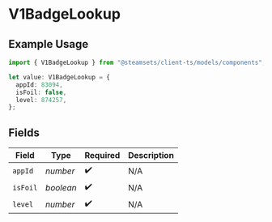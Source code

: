 # V1BadgeLookup

## Example Usage

```typescript
import { V1BadgeLookup } from "@steamsets/client-ts/models/components";

let value: V1BadgeLookup = {
  appId: 83094,
  isFoil: false,
  level: 874257,
};
```

## Fields

| Field              | Type               | Required           | Description        |
| ------------------ | ------------------ | ------------------ | ------------------ |
| `appId`            | *number*           | :heavy_check_mark: | N/A                |
| `isFoil`           | *boolean*          | :heavy_check_mark: | N/A                |
| `level`            | *number*           | :heavy_check_mark: | N/A                |